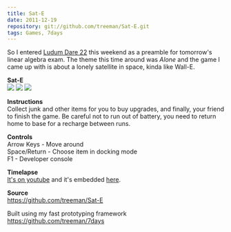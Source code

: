 ```yaml
---
title: Sat-E
date: 2011-12-19
repository: git://github.com/treeman/Sat-E.git
tags: Games, 7days
---
```


So I entered [Ludum Dare 22](www.ludumdare.com/compo/) this weekend as a preamble for tomorrow's linear algebra exam. The theme this time around was *Alone* and the game I came up with is about a lonely satellite in space, kinda like Wall-E.

**Sat-E**  
![](/media/images/ld22-lone-small.png)
![](/media/images/ld22-dock-small.png)
![](/media/images/ld22-lots-small.png)

**Instructions**  
Collect junk and other items for you to buy upgrades, and finally, your friend to finish the game. Be careful not to run out of battery, you need to return home to base for a recharge between runs.

**Controls**  
Arrow Keys - Move around  
Space/Return - Choose item in docking mode  
F1 - Developer console  

**Timelapse**  
[It's on youtube](http://www.youtube.com/watch?v=eoKDyhxCVm0) and it's embedded [here](/blog/2011/12/19/ludum_dare_22_timelapse).

**Source**  
<https://github.com/treeman/Sat-E>

Built using my fast prototyping framework  
<https://github.com/treeman/7days>

